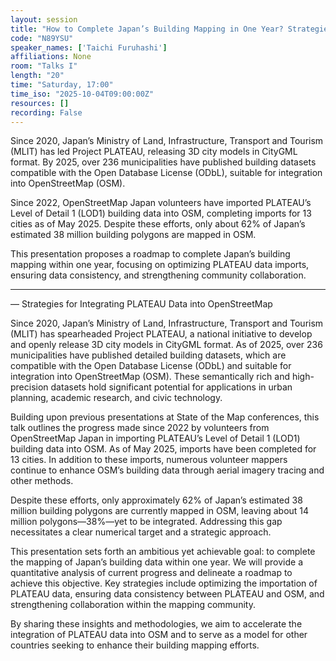 ```yaml
---
layout: session
title: "How to Complete Japan’s Building Mapping in One Year? Strategies for Integrating PLATEAU Data into OSM"
code: "N89YSU"
speaker_names: ['Taichi Furuhashi']
affiliations: None
room: "Talks I"
length: "20"
time: "Saturday, 17:00"
time_iso: "2025-10-04T09:00:00Z"
resources: []
recording: False
---
```


Since 2020, Japan’s Ministry of Land, Infrastructure, Transport and Tourism (MLIT) has led Project PLATEAU, releasing 3D city models in CityGML format. By 2025, over 236 municipalities have published building datasets compatible with the Open Database License (ODbL), suitable for integration into OpenStreetMap (OSM).

Since 2022, OpenStreetMap Japan volunteers have imported PLATEAU’s Level of Detail 1 (LOD1) building data into OSM, completing imports for 13 cities as of May 2025. Despite these efforts, only about 62% of Japan’s estimated 38 million building polygons are mapped in OSM.

This presentation proposes a roadmap to complete Japan’s building mapping within one year, focusing on optimizing PLATEAU data imports, ensuring data consistency, and strengthening community collaboration.

<hr>

— Strategies for Integrating PLATEAU Data into OpenStreetMap

Since 2020, Japan’s Ministry of Land, Infrastructure, Transport and Tourism (MLIT) has spearheaded Project PLATEAU, a national initiative to develop and openly release 3D city models in CityGML format. As of 2025, over 236 municipalities have published detailed building datasets, which are compatible with the Open Database License (ODbL) and suitable for integration into OpenStreetMap (OSM). These semantically rich and high-precision datasets hold significant potential for applications in urban planning, academic research, and civic technology.

Building upon previous presentations at State of the Map conferences, this talk outlines the progress made since 2022 by volunteers from OpenStreetMap Japan in importing PLATEAU’s Level of Detail 1 (LOD1) building data into OSM. As of May 2025, imports have been completed for 13 cities. In addition to these imports, numerous volunteer mappers continue to enhance OSM’s building data through aerial imagery tracing and other methods.

Despite these efforts, only approximately 62% of Japan’s estimated 38 million building polygons are currently mapped in OSM, leaving about 14 million polygons—38%—yet to be integrated. Addressing this gap necessitates a clear numerical target and a strategic approach.

This presentation sets forth an ambitious yet achievable goal: to complete the mapping of Japan’s building data within one year. We will provide a quantitative analysis of current progress and delineate a roadmap to achieve this objective. Key strategies include optimizing the importation of PLATEAU data, ensuring data consistency between PLATEAU and OSM, and strengthening collaboration within the mapping community.

By sharing these insights and methodologies, we aim to accelerate the integration of PLATEAU data into OSM and to serve as a model for other countries seeking to enhance their building mapping efforts.

